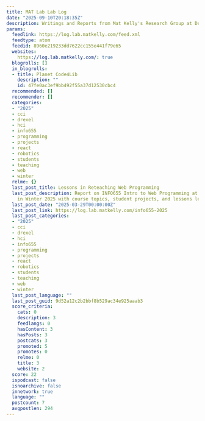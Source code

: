```yaml
---
title: MAT Lab Lab Log
date: "2025-09-10T20:18:35Z"
description: Writings and Reports from Mat Kelly's Research Group at Drexel CCI
params:
  feedlink: https://log.lab.matkelly.com/feed.xml
  feedtype: atom
  feedid: 8960e219233dd7622cc155e441f79e65
  websites:
    https://log.lab.matkelly.com/: true
  blogrolls: []
  in_blogrolls:
  - title: Planet Code4Lib
    description: ""
    id: 47fe0ac3ef9bb492f55a37d12530cbc4
  recommended: []
  recommender: []
  categories:
  - "2025"
  - cci
  - drexel
  - hci
  - info655
  - programming
  - projects
  - react
  - robotics
  - students
  - teaching
  - web
  - winter
  relme: {}
  last_post_title: Lessons in Reteaching Web Programming
  last_post_description: Report on INFO655 Intro to Web Programming at Drexel CCI
    in Winter 2025 with course topics, student projects, and lessons learned.
  last_post_date: "2025-03-29T00:00:00Z"
  last_post_link: https://log.lab.matkelly.com/info655-2025
  last_post_categories:
  - "2025"
  - cci
  - drexel
  - hci
  - info655
  - programming
  - projects
  - react
  - robotics
  - students
  - teaching
  - web
  - winter
  last_post_language: ""
  last_post_guid: 9d52a12c2b2bbf8b529ac34e925aaab3
  score_criteria:
    cats: 0
    description: 3
    feedlangs: 0
    hasContent: 3
    hasPosts: 3
    postcats: 3
    promoted: 5
    promotes: 0
    relme: 0
    title: 3
    website: 2
  score: 22
  ispodcast: false
  isnoarchive: false
  innetwork: true
  language: ""
  postcount: 7
  avgpostlen: 294
---
```

